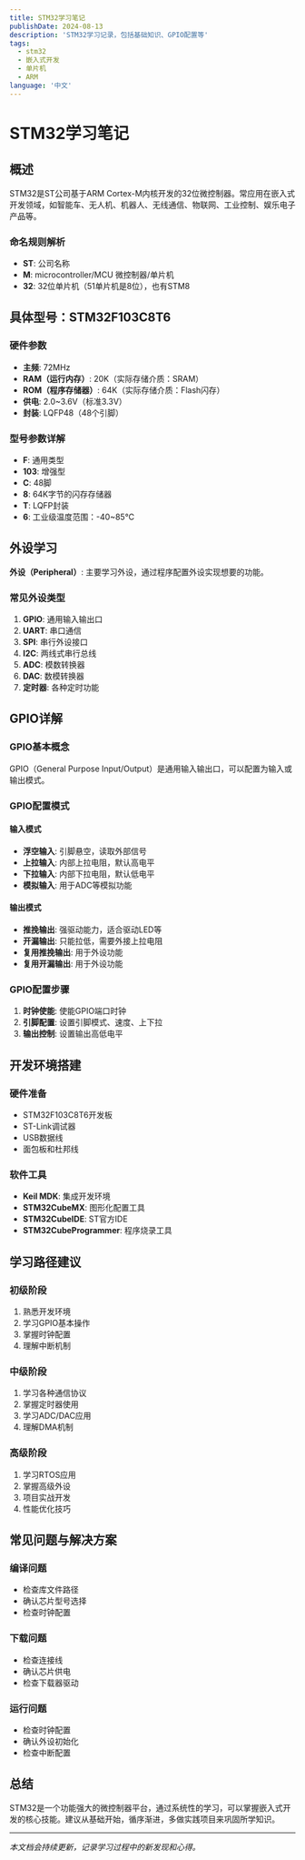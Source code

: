 ```yaml
---
title: STM32学习笔记
publishDate: 2024-08-13
description: 'STM32学习记录，包括基础知识、GPIO配置等'
tags:
  - stm32
  - 嵌入式开发
  - 单片机
  - ARM
language: '中文'
---
```


# STM32学习笔记

## 概述

STM32是ST公司基于ARM Cortex-M内核开发的32位微控制器。常应用在嵌入式开发领域，如智能车、无人机、机器人、无线通信、物联网、工业控制、娱乐电子产品等。

### 命名规则解析

- **ST**: 公司名称
- **M**: microcontroller/MCU 微控制器/单片机
- **32**: 32位单片机（51单片机是8位），也有STM8

## 具体型号：STM32F103C8T6

### 硬件参数

- **主频**: 72MHz
- **RAM（运行内存）**: 20K（实际存储介质：SRAM）
- **ROM（程序存储器）**: 64K（实际存储介质：Flash闪存）
- **供电**: 2.0~3.6V（标准3.3V）
- **封装**: LQFP48（48个引脚）

### 型号参数详解

- **F**: 通用类型
- **103**: 增强型
- **C**: 48脚
- **8**: 64K字节的闪存存储器
- **T**: LQFP封装
- **6**: 工业级温度范围：-40~85℃

## 外设学习

**外设（Peripheral）**: 主要学习外设，通过程序配置外设实现想要的功能。

### 常见外设类型

1. **GPIO**: 通用输入输出口
2. **UART**: 串口通信
3. **SPI**: 串行外设接口
4. **I2C**: 两线式串行总线
5. **ADC**: 模数转换器
6. **DAC**: 数模转换器
7. **定时器**: 各种定时功能

## GPIO详解

### GPIO基本概念

GPIO（General Purpose Input/Output）是通用输入输出口，可以配置为输入或输出模式。

### GPIO配置模式

#### 输入模式
- **浮空输入**: 引脚悬空，读取外部信号
- **上拉输入**: 内部上拉电阻，默认高电平
- **下拉输入**: 内部下拉电阻，默认低电平
- **模拟输入**: 用于ADC等模拟功能

#### 输出模式
- **推挽输出**: 强驱动能力，适合驱动LED等
- **开漏输出**: 只能拉低，需要外接上拉电阻
- **复用推挽输出**: 用于外设功能
- **复用开漏输出**: 用于外设功能

### GPIO配置步骤

1. **时钟使能**: 使能GPIO端口时钟
2. **引脚配置**: 设置引脚模式、速度、上下拉
3. **输出控制**: 设置输出高低电平

## 开发环境搭建

### 硬件准备
- STM32F103C8T6开发板
- ST-Link调试器
- USB数据线
- 面包板和杜邦线

### 软件工具
- **Keil MDK**: 集成开发环境
- **STM32CubeMX**: 图形化配置工具
- **STM32CubeIDE**: ST官方IDE
- **STM32CubeProgrammer**: 程序烧录工具

## 学习路径建议

### 初级阶段
1. 熟悉开发环境
2. 学习GPIO基本操作
3. 掌握时钟配置
4. 理解中断机制

### 中级阶段
1. 学习各种通信协议
2. 掌握定时器使用
3. 学习ADC/DAC应用
4. 理解DMA机制

### 高级阶段
1. 学习RTOS应用
2. 掌握高级外设
3. 项目实战开发
4. 性能优化技巧

## 常见问题与解决方案

### 编译问题
- 检查库文件路径
- 确认芯片型号选择
- 检查时钟配置

### 下载问题
- 检查连接线
- 确认芯片供电
- 检查下载器驱动

### 运行问题
- 检查时钟配置
- 确认外设初始化
- 检查中断配置

## 总结

STM32是一个功能强大的微控制器平台，通过系统性的学习，可以掌握嵌入式开发的核心技能。建议从基础开始，循序渐进，多做实践项目来巩固所学知识。

---

*本文档会持续更新，记录学习过程中的新发现和心得。*
